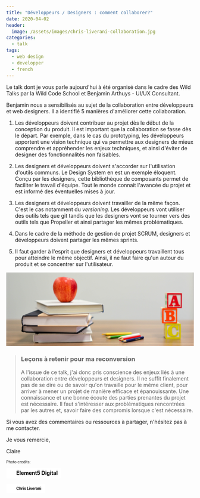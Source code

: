 ```yaml
---
title: "Développeurs / Designers : comment collaborer?"
date: 2020-04-02
header:
  image: /assets/images/chris-liverani-collaboration.jpg
categories:
  - talk
tags: 
  - web design
  - developper 
  - french
---
```


Le talk dont je vous parle aujourd'hui à été organisé dans le cadre des Wild Talks par la Wild Code School et Benjamin Arthuys - UI/UX Consultant.

Benjamin nous a sensibilisés au sujet de la collaboration entre développeurs et web designers. Il a identifié 5 manières d'améliorer cette collaboration.

1. Les développeurs doivent contribuer au projet dès le début de la conception du produit. Il est important que la collaboration se fasse dès le départ. Par exemple, dans le cas du prototyping, les développeurs apportent une vision technique qui va permettre aux designers de mieux comprendre et appréhender les enjeux techniques, et ainsi d'éviter de designer des fonctionnalités non faisables.

2. Les designers et développeurs doivent s'accorder sur l'utilisation d'outils communs. Le Design System en est un exemple éloquent. Conçu par les designers, cette bibliothèque de composants permet de faciliter le travail d'équipe. Tout le monde connait l'avancée du projet et est informé des éventuelles mises à jour.

3. Les designers et développeurs doivent travailler de la même façon. 
C'est le cas notamment du *versioning*. Les développeurs vont utiliser des outils tels que git tandis que les designers vont se tourner vers des outils tels que Propeller et ainsi partager les mêmes problématiques. 

4. Dans le cadre de la méthode de gestion de projet SCRUM, designers et développeurs doivent partager les mêmes sprints. 

5. Il faut garder à l'esprit que designers et développeurs travaillent tous pour atteindre le même objectif. Ainsi, il ne faut faire qu'un autour du produit et se concentrer sur l'utilisateur.

<img src="/assets/images/element5-teaching.jpg" alt="red apple fruit on four pyle books"  class="align-center" />

> ### Leçons à retenir pour ma reconversion
>
> A l'issue de ce talk, j'ai donc pris conscience des enjeux liés à une collaboration entre développeurs et designers. 
Il ne suffit finalement pas de se dire ou de savoir qu'on travaille pour le même client, pour arriver à mener un projet de manière efficace et épanouissante. 
Une connaissance et une bonne écoute des parties prenantes du projet est nécessaire. Il faut s'intéresser aux problématiques rencontrées par les autres et, savoir faire des compromis lorsque c'est nécessaire.


Si vous avez des commentaires ou ressources à partager, n'hésitez pas à me contacter. 

Je vous remercie,

Claire

<div>
<p style="font-size:10px">Photo credits:</p>
<a style="background-color:white;color:black;text-decoration:none;padding:4px 6px;font-family:-apple-system, BlinkMacSystemFont, &quot;San Francisco&quot;, &quot;Helvetica Neue&quot;, Helvetica, Ubuntu, Roboto, Noto, &quot;Segoe UI&quot;, Arial, sans-serif;font-size:10x;font-weight:bold;line-height:1.2;display:inline-block;border-radius:3px" href="https://unsplash.com/@element5digital?utm_medium=referral&amp;utm_campaign=photographer-credit&amp;utm_content=creditBadge" target="_blank" rel="noopener noreferrer" title="Download free do whatever you want high-resolution photos from Element5 Digital"><span style="display:inline-block;padding:2px 3px"><svg xmlns="http://www.w3.org/2000/svg" style="height:12px;width:auto;position:relative;vertical-align:middle;top:-2px;fill:white" viewBox="0 0 32 32"><title>unsplash-logo</title><path d="M10 9V0h12v9H10zm12 5h10v18H0V14h10v9h12v-9z"></path></svg></span><span style="display:inline-block;padding:2px 3px">Element5 Digital</span></a>

<a style="background-color:white;color:black;text-decoration:none;padding:4px 6px;font-family:-apple-system, BlinkMacSystemFont, &quot;San Francisco&quot;, &quot;Helvetica Neue&quot;, Helvetica, Ubuntu, Roboto, Noto, &quot;Segoe UI&quot;, Arial, sans-serif;font-size:10px;font-weight:bold;line-height:1.2;display:inline-block;border-radius:3px" href="https://unsplash.com/@chrisliverani?utm_medium=referral&amp;utm_campaign=photographer-credit&amp;utm_content=creditBadge" target="_blank" rel="noopener noreferrer" title="Download free do whatever you want high-resolution photos from Chris Liverani"><span style="display:inline-block;padding:2px 3px"><svg xmlns="http://www.w3.org/2000/svg" style="height:12px;width:auto;position:relative;vertical-align:middle;top:-2px;fill:white" viewBox="0 0 32 32"><title>unsplash-logo</title><path d="M10 9V0h12v9H10zm12 5h10v18H0V14h10v9h12v-9z"></path></svg></span><span style="display:inline-block;padding:2px 3px">Chris Liverani</span></a>

</div>